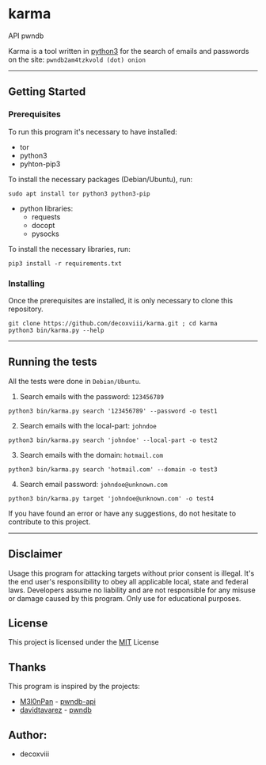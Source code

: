 # karma
API pwndb

Karma is a tool written in [python3](https://www.python.org) for the search of emails and passwords on the site: `pwndb2am4tzkvold (dot) onion`

---

## Getting Started
### Prerequisites
To run this program it's necessary to have installed:

+ tor
+ python3
+ pyhton-pip3

To install the necessary packages (Debian/Ubuntu), run:
```
sudo apt install tor python3 python3-pip
```

+ python libraries:
    - requests
    - docopt
    - pysocks


To install the necessary libraries, run:
```
pip3 install -r requirements.txt
```

### Installing
Once the prerequisites are installed, it is only necessary to clone this repository.

```
git clone https://github.com/decoxviii/karma.git ; cd karma
python3 bin/karma.py --help
```

---

## Running the tests
All the tests were done in `Debian/Ubuntu`.

1. Search emails with the password: `123456789`
```
python3 bin/karma.py search '123456789' --password -o test1
```

2. Search emails with the local-part: `johndoe`
```
python3 bin/karma.py search 'johndoe' --local-part -o test2
```

3. Search emails with the domain: `hotmail.com`
```
python3 bin/karma.py search 'hotmail.com' --domain -o test3
```

4. Search email password: `johndoe@unknown.com`
```
python3 bin/karma.py target 'johndoe@unknown.com' -o test4
```

If you have found an error or have any suggestions, do not hesitate to contribute to this project.

---

## Disclaimer

Usage this program for attacking targets without prior consent is illegal. It's the end user's responsibility to obey all applicable local, state and federal laws. Developers assume no liability and are not responsible for any misuse or damage caused by this program. Only use for educational purposes.

## License

This project is licensed under the [MIT](https://github.com/decoxviii/karma/blob/master/LICENSE) License

## Thanks

This program is inspired by the projects:

+ [M3l0nPan](https://github.com/M3l0nPan) - [pwndb-api](https://github.com/M3l0nPan/pwndb_api)
+ [davidtavarez](https://github.com/davidtavarez) - [pwndb](https://github.com/davidtavarez/pwndb)

## Author:

+ decoxviii

